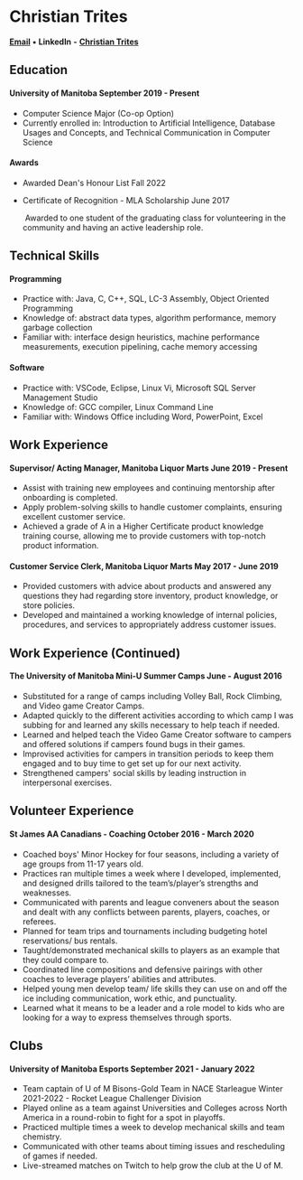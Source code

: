 # **Christian Trites**

[**Email**](mailto:tritesc3@myumanitoba.ca) **▪** **LinkedIn** **-** [**Christian Trites**](https://www.linkedin.com/in/christian-trites-6996a321a/)

## **Education**

#### **University of Manitoba**	September 2019 - Present

- Computer Science Major (Co-op Option)
- Currently enrolled in: Introduction to Artificial Intelligence, Database Usages and Concepts, and Technical Communication in Computer Science

#### **Awards**

- Awarded Dean's Honour List	Fall 2022

- Certificate of Recognition - MLA Scholarship June 2017 

  ​	Awarded to one student of the graduating class for volunteering in the community and 	having an active leadership role.

## **Technical Skills**

#### **Programming**

- Practice with: Java, C, C++, SQL, LC-3 Assembly, Object Oriented Programming
- Knowledge of: abstract data types, algorithm performance, memory garbage collection
- Familiar with: interface design heuristics, machine performance measurements, execution pipelining, cache memory accessing

#### **Software**

- Practice with: VSCode, Eclipse, Linux Vi, Microsoft SQL Server Management Studio
- Knowledge of: GCC compiler, Linux Command Line
- Familiar with: Windows Office including Word, PowerPoint, Excel

## **Work Experience**

#### **Supervisor/ Acting Manager, Manitoba Liquor Marts**	            June 2019 - Present

- Assist with training new employees and continuing mentorship after onboarding is completed.
- Apply problem-solving skills to handle customer complaints, ensuring excellent customer service.
- Achieved a grade of A in a Higher Certificate product knowledge training course, allowing me to provide customers with top-notch product information.

#### **Customer Service Clerk, Manitoba Liquor Marts**	          May 2017 - June 2019

- Provided customers with advice about products and answered any questions they had regarding store inventory, product knowledge, or store policies.
- Developed and maintained a working knowledge of internal policies, procedures, and services to appropriately address customer issues.

## **Work Experience (Continued)**

#### **The University of Manitoba Mini-U Summer Camps**			   June - August 2016

- Substituted for a range of camps including Volley Ball, Rock Climbing, and Video game Creator Camps. 
- Adapted quickly to the different activities according to which camp I was subbing for and learned any skills necessary to help teach if needed.
- Learned and helped teach the Video Game Creator software to campers and offered solutions if campers found bugs in their games.
- Improvised activities for campers in transition periods to keep them engaged and to buy time to get set up for our next activity.
- Strengthened campers' social skills by leading instruction in interpersonal exercises.

## **Volunteer Experience**

#### **St James AA Canadians** **- Coaching**	  	      	  October 2016 - March 2020

- Coached boys' Minor Hockey for four seasons, including a variety of age groups from 11-17 years old.
- Practices ran multiple times a week where I developed, implemented, and designed drills tailored to the team’s/player’s strengths and weaknesses.
- Communicated with parents and league conveners about the season and dealt with any conflicts between parents, players, coaches, or referees. 
- Planned for team trips and tournaments including budgeting hotel reservations/ bus rentals.
- Taught/demonstrated mechanical skills to players as an example that they could compare to.
- Coordinated line compositions and defensive pairings with other coaches to leverage players’ abilities and attributes.
- Helped young men develop team/ life skills they can use on and off the ice including communication, work ethic, and punctuality.
- Learned what it means to be a leader and a role model to kids who are looking for a	  	    way to express themselves through sports.

## **Clubs**

#### **University of Manitoba Esports** 				   September 2021 - January 2022

- Team captain of U of M Bisons-Gold Team in NACE Starleague Winter 2021-2022 - Rocket League Challenger Division
- Played online as a team against Universities and Colleges across North America in a round-robin to fight for a spot in playoffs.
- Practiced multiple times a week to develop mechanical skills and team chemistry.
- Communicated with other teams about timing issues and rescheduling of games if needed.
- Live-streamed matches on Twitch to help grow the club at the U of M.
